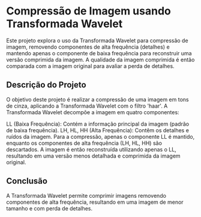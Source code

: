 # Compressão de Imagem usando Transformada Wavelet

Este projeto explora o uso da Transformada Wavelet para compressão de imagem, removendo componentes de alta frequência (detalhes) e mantendo apenas o componente de baixa frequência para reconstruir uma versão comprimida da imagem. A qualidade da imagem comprimida é então comparada com a imagem original para avaliar a perda de detalhes.

## Descrição do Projeto
O objetivo deste projeto é realizar a compressão de uma imagem em tons de cinza, aplicando a Transformada Wavelet com o filtro 'haar'. A Transformada Wavelet decompõe a imagem em quatro componentes:

LL (Baixa Frequência): Contém a informação principal da imagem (padrão de baixa frequência).
LH, HL, HH (Alta Frequência): Contêm os detalhes e ruídos da imagem.
Para a compressão, apenas o componente LL é mantido, enquanto os componentes de alta frequência (LH, HL, HH) são descartados. A imagem é então reconstruída utilizando apenas o LL, resultando em uma versão menos detalhada e comprimida da imagem original.


## Conclusão
A Transformada Wavelet permite comprimir imagens removendo componentes de alta frequência, resultando em uma imagem de menor tamanho e com perda de detalhes. 
